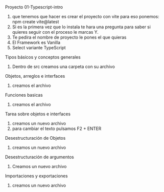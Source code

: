 Proyecto 01-Typescript-intro
1. que tenemos que hacer es crear el proyecto con vite para eso ponemos:
npm create vite@latest
2. Si es la primera vez que lo instala te hara una pregunta para saber si quieres seguir con el proceso le marcas Y.
3. Te pedira el nombre de proyecto le pones el que quieras
4. El Framework es Vanilla
5. Select variante TypeScript

Tipos básicos y conceptos generales
1. Dentro de src creamos una carpeta con su archivo


Objetos, arreglos e interfaces
1. creamos el archivo

Funciones basicas
1. creamos el archivo

Tarea sobre objetos e interfaces
1. creamos un nuevo archivo
2. para cambiar el texto pulsamos F2 + ENTER

 Desestructuración de Objetos
 1. creamos un nuevo archivo

 Desestructuración de argumentos
 1. Creamos un nuevo archivo

 Importaciones y exportaciones
 1. creamos un nuevo archivo
 